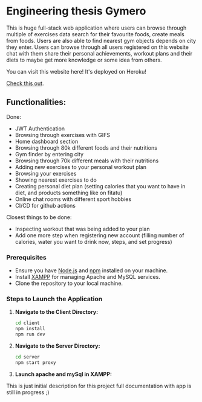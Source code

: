 
# Engineering thesis Gymero

This is huge full-stack web application where users can browse through multiple of exercises data search for their favourite foods, create meals from foods. Users are also able to find nearest gym objects depends on city they enter. Users can browse through all users registered on this website chat with them share their personal achievements, workout plans and their diets to maybe get more knowledge or some idea from others.

You can visit this website here! It's deployed on Heroku!

[Check this out]([https://pages.github.com](https://gymero-882311e33226.herokuapp.com/)).


## Functionalities:

Done:

 - JWT Authentication 
 - Browsing through exercises with GIFS
 - Home dashboard section
 - Browsing through 80k different foods and their nutritions
 - Gym finder by entering city
 - Browsing through 70k different meals with their nutritions
 - Adding new exercises to your personal workout plan
 - Browsing your exercises
 - Showing nearest exercises to do
 - Creating personal diet plan (setting calories that you want to have in diet, and products something like on fitatu)
 - Online chat rooms with different sport hobbies
 - CI/CD for github actions


Closest things to be done:

 - Inspecting workout that was being added to your plan
 - Add one more step when registering new account (filling number of calories, water you want to drink now, steps, and set progress)
   
 ### Prerequisites

- Ensure you have [Node.js](https://nodejs.org/) and [npm](https://www.npmjs.com/) installed on your machine.
- Install [XAMPP](https://www.apachefriends.org/index.html) for managing Apache and MySQL services.
- Clone the repository to your local machine.

### Steps to Launch the Application

1. **Navigate to the Client Directory:**
   ```bash
   cd client
   npm install
   npm run dev
   ```
2. **Navigate to the Server Directory:**
   ```bash
   cd server
   npm start proxy
   ```
3. **Launch apache and mySql in XAMPP:**
 


This is just initial description for this project full documentation with app is still in progress ;)

